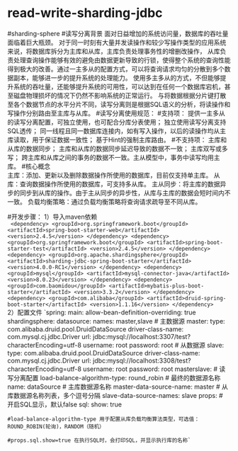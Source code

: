 # read-write-sharding-jdbc
#sharding-sphere
#读写分离背景
面对日益增加的系统访问量，数据库的吞吐量面临着巨大瓶颈。 对于同一时刻有大量并发读操作和较少写操作类型的应用系统来说，将数据库拆分为主库和从库，主库负责处理事务性的增删改操作，
从库负责处理查询操作能够有效的避免由数据更新导致的行锁，使得整个系统的查询性能得到极大的改善。通过一主多从的配置方式，可以将查询请求均匀的分散到多个数据副本，能够进一步的提升系统的处理能力。 
使用多主多从的方式，不但能够提升系统的吞吐量，还能够提升系统的可用性，可以达到在任何一个数据库宕机，甚至磁盘物理损坏的情况下仍然不影响系统的正常运行。
与将数据根据分片键打散至各个数据节点的水平分片不同，读写分离则是根据SQL语义的分析，将读操作和写操作分别路由至主库与从库。
#读写分离使用规范：
  #支持项：
      提供一主多从的读写分离配置，可独立使用，也可配合分库分表使用；
      独立使用读写分离支持SQL透传；
      同一线程且同一数据库连接内，如有写入操作，以后的读操作均从主库读取，用于保证数据一致性；
      基于Hint的强制主库路由。
  #不支持项：
      主库和从库的数据同步；
      主库和从库的数据同步延迟导致的数据不一致；
      主库双写或多写；
      跨主库和从库之间的事务的数据不一致。主从模型中，事务中读写均用主库。
#核心概念             
主库：添加、更新以及删除数据操作所使用的数据库，目前仅支持单主库。
从库：查询数据操作所使用的数据库，可支持多从库。
主从同步：将主库的数据异步的同步到从库的操作。由于主从同步的异步性，从库与主库的数据会短时间内不一致。
负载均衡策略：通过负载均衡策略将查询请求疏导至不同从库。 

#开发步骤：
1）导入maven依赖  
` <dependency>
             <groupId>org.springframework.boot</groupId>
             <artifactId>spring-boot-starter-web</artifactId>
             <version>2.4.5</version>
         </dependency>
         <dependency>
             <groupId>org.springframework.boot</groupId>
             <artifactId>spring-boot-starter-test</artifactId>
             <version>2.4.5</version>
         </dependency>
         <dependency>
             <groupId>org.apache.shardingsphere</groupId>
             <artifactId>sharding-jdbc-spring-boot-starter</artifactId>
             <version>4.0.0-RC1</version>
         </dependency>
         <dependency>
             <groupId>mysql</groupId>
             <artifactId>mysql-connector-java</artifactId>
             <version>8.0.23</version>
         </dependency>
         <dependency>
             <groupId>com.baomidou</groupId>
             <artifactId>mybatis-plus-boot-starter</artifactId>
             <version>3.3.2</version>
         </dependency>
         <dependency>
             <groupId>com.alibaba</groupId>
             <artifactId>druid-spring-boot-starter</artifactId>
             <version>1.1.16</version>
         </dependency>`      
 2）配置文件
 `spring:
    main:
      allow-bean-definition-overriding: true
    shardingsphere:
      datasource:
        names:
          master,slave
        # 主数据源
        master:
          type: com.alibaba.druid.pool.DruidDataSource
          driver-class-name: com.mysql.cj.jdbc.Driver
          url: jdbc:mysql://localhost:3307/test?characterEncoding=utf-8
          username: root
          password: root
        # 从数据源
        slave:
          type: com.alibaba.druid.pool.DruidDataSource
          driver-class-name: com.mysql.cj.jdbc.Driver
          url: jdbc:mysql://localhost:3308/test?characterEncoding=utf-8
          username: root
          password: root
      masterslave:
        # 读写分离配置
        load-balance-algorithm-type: round_robin
        # 最终的数据源名称
        name: dataSource
        # 主库数据源名称
        master-data-source-name: master
        # 从库数据源名称列表，多个逗号分隔
        slave-data-source-names: slave
      props:
        # 开启SQL显示，默认false
        sql:
          show: true
  
  
    #load-balance-algorithm-type 用于配置从库负载均衡算法类型，可选值：ROUND_ROBIN(轮询)，RANDOM（随机）
  
    #props.sql.show=true 在执行SQL时，会打印SQL，并显示执行库的名称`   